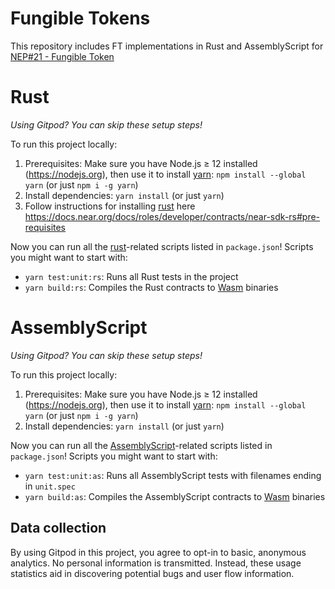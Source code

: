 Fungible Tokens
===============

This repository includes FT implementations in Rust and AssemblyScript for [NEP#21 - Fungible Token](https://github.com/nearprotocol/NEPs/blob/master/specs/Standards/Tokens/FungibleToken.md)

# Rust

_Using Gitpod? You can skip these setup steps!_

To run this project locally:

1. Prerequisites: Make sure you have Node.js ≥ 12 installed (https://nodejs.org), then use it to install [yarn]: `npm install --global yarn` (or just `npm i -g yarn`)
2. Install dependencies: `yarn install` (or just `yarn`)
3. Follow instructions for installing [rust] here https://docs.near.org/docs/roles/developer/contracts/near-sdk-rs#pre-requisites

Now you can run all the [rust]-related scripts listed in `package.json`! Scripts you might want to start with:

- `yarn test:unit:rs`: Runs all Rust tests in the project
- `yarn build:rs`: Compiles the Rust contracts to [Wasm] binaries


# AssemblyScript

_Using Gitpod? You can skip these setup steps!_

To run this project locally:

1. Prerequisites: Make sure you have Node.js ≥ 12 installed (https://nodejs.org), then use it to install [yarn]: `npm install --global yarn` (or just `npm i -g yarn`)
2. Install dependencies: `yarn install` (or just `yarn`)

Now you can run all the [AssemblyScript]-related scripts listed in `package.json`! Scripts you might want to start with:

- `yarn test:unit:as`: Runs all AssemblyScript tests with filenames ending in
  `unit.spec`
- `yarn build:as`: Compiles the AssemblyScript contracts to [Wasm] binaries

## Data collection

By using Gitpod in this project, you agree to opt-in to basic, anonymous analytics. No personal information is transmitted. Instead, these usage statistics aid in discovering potential bugs and user flow information.

  [rust]: https://www.rust-lang.org/
  [yarn]: https://yarnpkg.com/
  [AssemblyScript]: https://assemblyscript.org/
  [Wasm]: https://webassembly.org/
